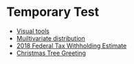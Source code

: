 # Temporary Test

* [Visual tools](https://github.com/reconjohn/test/blob/master/visual_1.md) 
* [Muiltivariate distribution](https://github.com/reconjohn/test/blob/master/multi_distr.md)
* [2018 Federal Tax Withholding Estimate](https://github.com/reconjohn/test/blob/master/Tax.md)
* [Christmas Tree Greeting](https://github.com/reconjohn/test/blob/master/ChristmasTree.md)